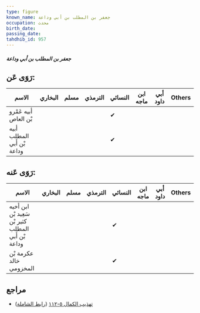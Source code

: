 ```yaml
---
type: figure
known_name: جعفر بن المطلب بن أبي وداعة
occupation: محدث
birth_date:
passing_date:
tahdhib_id: 957
---
```

##### جعفر بن المطلب بن أبي وداعة

## رَوَى عَن:
| الاسم                      | البخاري | مسلم | الترمذي | النسائي | ابن ماجه | أبي داود | Others |
| -------------------------- | ------- | ---- | ------- | ------- | -------- | -------- | ------ |
| أبيه عَمْرو بْن العاص      |         |      |         | ✔       |          |          |        |
| أبيه المطلب بْن أَبي وداعة |         |      |         | ✔       |          |          |        |
## رَوَى عَنه:
| الاسم                                              | البخاري | مسلم | الترمذي | النسائي | ابن ماجه | أبي داود | Others |
| -------------------------------------------------- | ------- | ---- | ------- | ------- | -------- | -------- | ------ |
| ابن أخيه سَعِيد بْن كثير بْن المطلب بْن أَبي وداعة |         |      |         | ✔       |          |          |        |
| عكرمة بْن خالد المخزومي                            |         |      |         | ✔       |          |          |        |
## مراجع
- [تهذيب الكمال ٥-١١٢](obsidian://open?vault=Tahdhib-al-Kamal&file=Figures/٩٥٧-جعفر%20بن%20المطلب%20بن%20أبي%20وداعة) ([رابط الشاملة](https://shamela.ws/book/3722/2190))
